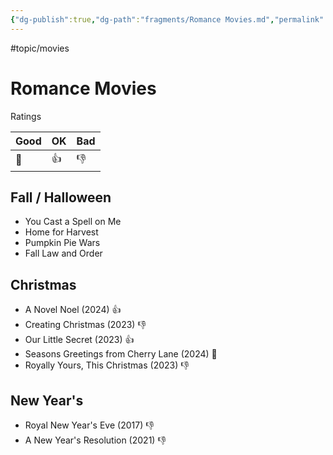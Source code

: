 ```yaml
---
{"dg-publish":true,"dg-path":"fragments/Romance Movies.md","permalink":"/fragments/romance-movies/","created":"2024-12-23T21:57:16.788-05:00","updated":"2025-02-01T01:40:44.350-05:00"}
---
```


 
#topic/movies

# Romance Movies
Ratings 

| Good | OK  | Bad |
| ---- | --- | --- |
| 🤘   | 👍  | 👎  |


## Fall / Halloween 

- You Cast a Spell on Me 
- Home for Harvest 
- Pumpkin Pie Wars
- Fall Law and Order

## Christmas 
- A Novel Noel (2024) 👍
- Creating Christmas (2023) 👎
- Our Little Secret (2023) 👍
- Seasons Greetings from Cherry Lane (2024) 🤘
- Royally Yours, This Christmas (2023) 👎

## New Year's 
- Royal New Year's Eve (2017) 👎
- A New Year's Resolution (2021) 👎